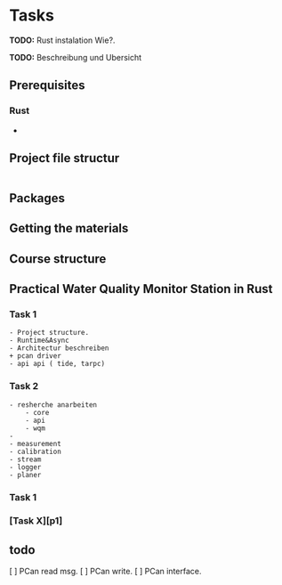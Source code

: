 # Tasks
**TODO:** Rust instalation Wie?.

**TODO:** Beschreibung und Ubersicht




## Prerequisites

### Rust


-
[git tag]: https://git-scm.com/book/en/v2/Git-Basics-Tagging


## Project file structur
```rust

```
## Packages

## Getting the materials

## Course structure

## Practical Water Quality Monitor Station in Rust


### Task 1
    - Project structure.
    - Runtime&Async
    - Architectur beschreiben
    + pcan driver
    - api api ( tide, tarpc)

### Task 2
    - resherche anarbeiten
        - core
        - api
        - wqm
    -
    - measurement
    - calibration
    - stream
    - logger
    - planer

### Task 1
### [Task X][p1]

## todo

[ ] PCan read msg.
[ ] PCan write.
[ ] PCan interface.

[wqa-api]: https://git-scm.com/book/en/v2/Git-Basics-Tagging
